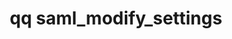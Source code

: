 ---
category: saml
command: saml_modify_settings
optional_options:
- alternate:
  - -d
  help: Disable authentication via SAML
  name: --disable
  required: false
- alternate:
  - -e
  help: Enable authentication via SAML
  name: --enable
  required: false
- alternate: []
  help: Sets the cluster's configured IDP SSO URL.
  name: --idp-sso-url
  required: false
- alternate: []
  help: Sets the cluster's configured IDP public key with the given value in PEM format.
  name: --idp-certificate
  required: false
- alternate: []
  help: Sets the cluster's configured IDP public key from a PEM file.
  name: --idp-certificate-file
  required: false
- alternate: []
  help: Sets the URI for the IDP this cluster trusts to authenticate users via SAML.
  name: --idp-entity-id
  required: false
- alternate: []
  help: Sets the cluster's configured DNS name (must be FQDN).
  name: --cluster-dns-name
  required: false
- alternate: []
  help: If set, requires SSO for Active Directory (AD) users to be able to manage
    this cluster. The cluster rejects password-based authentication from AD users
    of the Web UI, qq CLI, and REST API. This setting does not restrict access over
    file protocols such as SMB.
  name: --require-sso
  required: false
permalink: /qq-cli-command-guide/saml/saml_modify_settings.html
positional_options: []
sidebar: qq_cli_command_reference_sidebar
summary: This section explains how to use the <code>qq saml_modify_settings</code>
  command.
synopsis: Modify cluster SAML configuration
title: qq saml_modify_settings
usage: "qq saml_modify_settings [-h] [--disable | --enable] [--idp-sso-url IDP_SSO_URL]\n\
  \    [--idp-certificate IDP_CERTIFICATE | --idp-certificate-file IDP_CERTIFICATE_FILE]\
  \ [--idp-entity-id IDP_ENTITY_ID]\n    [--cluster-dns-name CLUSTER_DNS_NAME] [--require-sso\
  \ {true,false}]"
zendesk_source: qq CLI Command Guide

---